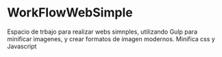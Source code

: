 # WorkFlowWebSimple
Espacio de trbajo para realizar webs simnples, utilizando Gulp para minificar imagenes, y crear formatos de imagen modernos. Minifica css y Javascript
